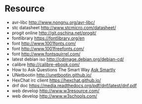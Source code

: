 # Resource

* avr-libc <http://www.nongnu.org/avr-libc/>
* stc datasheet <http://www.stcmicro.com/datasheet/>
* progit online <http://git.oschina.net/progit/>
* fontlibrary <https://fontlibrary.org/en>
* font <http://www.1001fonts.com/>
* font <http://www.1001freefonts.com/>
* font <http://www.fontsquirrel.com/>
* latest debian iso <http://cdimage.debian.org/debian-cd/>
* calibre <http://calibre-ebook.com/>
* How to Ask Questions The Smart Way [Ask Smartly](http://www.catb.org/esr/faqs/smart-questions.html)
* UNetbootin <http://unetbootin.github.io/>
* HexChat irc client <https://hexchat.github.io/>
* dnf doc <https://media.readthedocs.org/pdf/dnf/latest/dnf.pdf>
* web develop <http://www.w3resource.com/>
* web develop <http://www.w3schools.com/>

